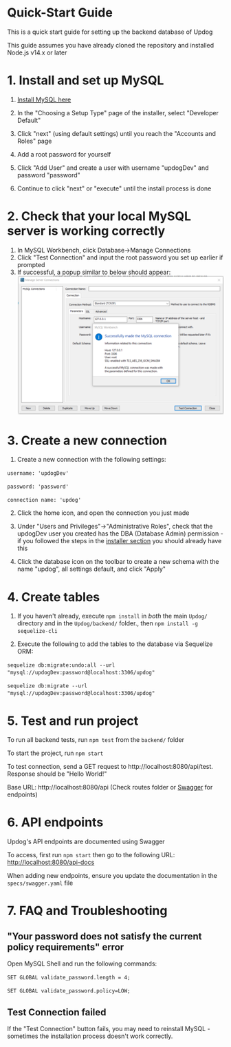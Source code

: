 # Quick-Start Guide
This is a quick start guide for setting up the backend database of Updog

This guide assumes you have already cloned the repository and installed Node.js v14.x or later

# 1. Install and set up MySQL
1. [Install MySQL here](https://dev.mysql.com/downloads/installer/)

2. In the "Choosing a Setup Type" page of the installer, select "Developer Default"

3. Click "next" (using default settings) until you reach the "Accounts and Roles" page

4. Add a root password for yourself

5. Click "Add User" and create a user with username "updogDev" and password "password"

6. Continue to click "next" or "execute" until the install process is done

# 2. Check that your local MySQL server is working correctly
1. In MySQL Workbench, click Database->Manage Connections
2. Click "Test Connection" and input the root password you set up earlier if prompted
3. If successful, a popup similar to below should appear:
![Test connection success popup](../readme-images/backend-mysql-test-connection-success.PNG)

# 3. Create a new connection
1. Create a new connection with the following settings:

`username: 'updogDev'`

`password: 'password'`

`connection name: 'updog'`

2. Click the home icon, and open the connection you just made

3. Under "Users and Privileges"->"Administrative Roles", check that the updogDev user you created has the DBA (Database Admin) permission - if you followed the steps in the [installer section](#1-install-and-set-up-mysql) you should already have this

4. Click the database icon on the toolbar to create a new schema with the name "updog", all settings default, and click "Apply"

# 4. Create tables

1. If you haven't already, execute `npm install` in *both* the main `Updog/` directory and in the `Updog/backend/` folder., then `npm install -g sequelize-cli`

2. Execute the following to add the tables to the database via Sequelize ORM:

`sequelize db:migrate:undo:all --url "mysql://updogDev:password@localhost:3306/updog"`

`sequelize db:migrate --url "mysql://updogDev:password@localhost:3306/updog"`

# 5. Test and run project

To run all backend tests, run `npm test` from the `backend/` folder

To start the project, run `npm start`

To test connection, send a GET request to http://localhost:8080/api/test. Response should be "Hello World!" 

Base URL: http://localhost:8080/api (Check routes folder or [Swagger](#6-api-endpoints) for endpoints)

# 6. API endpoints
Updog's API endpoints are documented using Swagger

To access, first run `npm start` then go to the following URL: <http://localhost:8080/api-docs>

When adding new endpoints, ensure you update the documentation in the `specs/swagger.yaml` file

# 7. FAQ and Troubleshooting

## "Your password does not satisfy the current policy requirements" error

Open MySQL Shell and run the following commands:

`SET GLOBAL validate_password.length = 4;`

`SET GLOBAL validate_password.policy=LOW;`

## Test Connection failed
If the "Test Connection" button fails, you may need to reinstall MySQL - sometimes the installation process doesn't work correctly.
